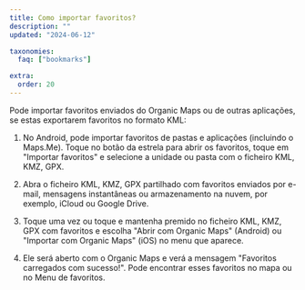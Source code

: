 ```yaml
---
title: Como importar favoritos?
description: ""
updated: "2024-06-12"

taxonomies:
  faq: ["bookmarks"]

extra:
  order: 20
---
```


Pode importar favoritos enviados do Organic Maps ou de outras aplicações, se estas exportarem favoritos no formato KML:

1. No Android, pode importar favoritos de pastas e aplicações (incluindo o Maps.Me). Toque no botão da estrela para abrir os favoritos, toque em "Importar favoritos" e selecione a unidade ou pasta com o ficheiro KML, KMZ, GPX.

2. Abra o ficheiro KML, KMZ, GPX partilhado com favoritos enviados por e-mail, mensagens instantâneas ou armazenamento na nuvem, por exemplo, iCloud ou Google Drive.

3. Toque uma vez ou toque e mantenha premido no ficheiro KML, KMZ, GPX com favoritos e escolha "Abrir com Organic Maps" (Android) ou "Importar com Organic Maps" (iOS) no menu que aparece.

4. Ele será aberto com o Organic Maps e verá a mensagem "Favoritos carregados com sucesso!". Pode encontrar esses favoritos no mapa ou no Menu de favoritos.

